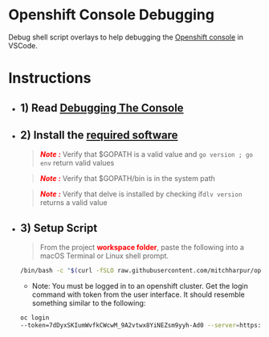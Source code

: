 # Openshift Console Debugging
Debug shell script overlays to help debugging the [Openshift console](https://github.com/openshift/console) in VSCode.


# Instructions
- ## 1) Read [Debugging The Console](./docs/debugging/debugging-go.md)

- ## 2) Install the [required software](install-requirements.md)
  > <span style="color:red;">***Note :***</span> Verify that $GOPATH is a valid value and ``` go version ; go env ``` return valid values

  > <span style="color:red;">***Note :***</span> Verify that $GOPATH/bin is in the system path  

  > <span style="color:red;">***Note :***</span> Verify that delve is installed  by checking if``` dlv version ``` returns a valid value

- ## 3) Setup Script 
  >From the project <span style="color:red">**workspace folder**</span>, paste the following into a macOS Terminal or Linux shell prompt.
  ```sh
  /bin/bash -c "$(curl -fSLO raw.githubusercontent.com/mitchharpur/openshift-console-debugging/master/debug-download.sh ; chmod u+x debug-download.sh ; ./debug-download.sh;)";
  
  ```
  
  - Note: You must be logged in to an openshift cluster. Get the login command with token from the user interface. It should resemble something similar to the following:
  ```sh
  oc login 
  --token=7dDyxSKIumWvfkCWcwM_9A2vtwx8YiNEZsm9yyh-Ad0 --server=https://api.gitops2.devcluster.openshift.com:6443
  ```


